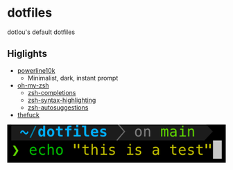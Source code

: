 # dotfiles

dotlou's default dotfiles

## Higlights

- [powerline10k](https://github.com/romkatv/powerlevel10k)
  - Minimalist, dark, instant prompt
- [oh-my-zsh](https://github.com/ohmyzsh/ohmyzsh/)
  - [zsh-completions](https://github.com/zsh-users/zsh-completions)
  - [zsh-syntax-highlighting](https://github.com/zsh-users/zsh-syntax-highlighting)
  - [zsh-autosuggestions](https://github.com/zsh-users/zsh-autosuggestions)
- [thefuck](https://github.com/nvbn/thefuck)

![shell prompt](./images/powerline10k.png)

